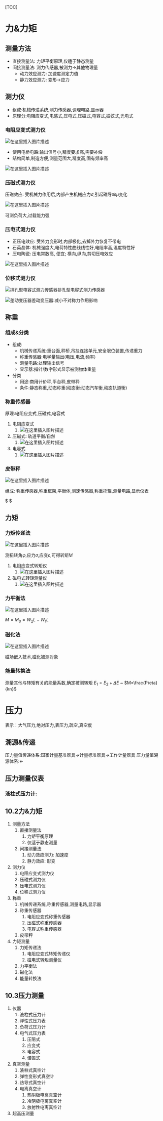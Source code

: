 [TOC]

# 力&力矩

## 测量方法

- 直接测量法: 力矩平衡原理,仅适于静态测量
- 间接测量法: 测力传感器,被测力->其他物理量
  - 动力效应测力: 加速度测定力值
  - 静力效应测力: 变形->应力

## 测力仪

- 组成:机械传递系统,测力传感器,调理电路,显示器
- 原理分:电阻应变式,电感式,压电式,压磁式,电容式,振弦式,光电式

### 电阻应变式测力仪

![在这里插入图片描述](https://img-blog.csdnimg.cn/bfe47b0ce7d44180b15b33740eb41d4c.png)

- 使用电桥电路:输出信号小,精度要求高,需要补偿
- 结构简单,制造方便,测量范围大,精度高,固有频率高

![在这里插入图片描述](https://img-blog.csdnimg.cn/4c9f66e220d840839aebc1ed48f4262e.png)

### 压磁式测力仪

压磁效应: 受机械力作用后,内部产生机械应力$\sigma$,引起磁导率$\mu$变化

![在这里插入图片描述](https://img-blog.csdnimg.cn/5fe6fcab8392467493a05ff03d8f32fd.png)

可测负荷大,过载能力强

### 压电式测力仪

- 正压电效应: 受外力变形时,内部极化,去掉外力恢复不带电
- 石英晶体: 机械强度大,电荷特性曲线线性好,电阻率高,温度特性好
- 压电陶瓷: 压电常数高, 便宜; 横向,纵向,剪切压电效应

![在这里插入图片描述](https://img-blog.csdnimg.cn/b80fd2c7fed24e6b8e089298a93e554a.png)

### 位移式测力仪

![排孔型电容式测力传感器](https://img-blog.csdnimg.cn/9d443fb56a45414d8b08bdb433caee22.png)排孔型电容式测力传感器

![差动变压器](https://img-blog.csdnimg.cn/2163d0bb0c3047ad930860a246ef761c.png)差动变压器:减小不对称力作用影响

## 称重

### 组成&分类

- 组成:
  - 机械传递系统:重台面,秤桥,吊挂连接单元,安全限位装置,传递重力
  - 称重传感器:电学量输出(电压,电流,频率)
  - 测量电路:处理输出信号
  - 显示器:指针/数字形式显示被测物体重量
- 分类
  - 用途:商用计价秤,平台秤,皮带秤
  - 条件:静态称重,动态称重(动态衡:动态汽车衡,动态轨道衡)

### 称重传感器

原理:电阻应变式,压磁式,电容式

1. 电阻应变式
   1. ![在这里插入图片描述](https://img-blog.csdnimg.cn/4401cdcb211849a79e3082676996a145.png)
2. 压磁式: 轨道平衡/自然
   1. ![在这里插入图片描述](https://img-blog.csdnimg.cn/632223c282144b5caf575d05a1f17bd5.png)
3. 电容式
   1. ![在这里插入图片描述](https://img-blog.csdnimg.cn/4fe838e0387843b5ba08e0ff58e5d2b3.png)

### 皮带秤

![在这里插入图片描述](https://img-blog.csdnimg.cn/e81bcf69f29645738d7a08069c61b253.png)

组成: 称重传感器,称重框架,平衡体,测速传感器,称重托辊,测量电路,显示仪表

$ $

## 力矩

### 力矩传递法

![在这里插入图片描述](https://img-blog.csdnimg.cn/fd3028b91e17422d82f933a972ddd1a2.png)

测扭转角$\varphi$,应力$\sigma$,应变$\varepsilon$,可得转矩$M$

1. 电阻应变式转矩仪
   1. ![在这里插入图片描述](https://img-blog.csdnimg.cn/2bb00e57702b4e3dbefb0463b4375f3a.png)
2. 磁电式转矩测量仪
   1. ![在这里插入图片描述](https://img-blog.csdnimg.cn/74d6cba3e072452c90aae0d3613fd11f.png)

### 力平衡法

![在这里插入图片描述](https://img-blog.csdnimg.cn/f507f12b7c5b45368319d8b2fdbcf20a.png)

$M=M_0=W_2L-W_1L$

### 磁化法

![在这里插入图片描述](https://img-blog.csdnimg.cn/8a98d6fff4c44767b96097c1be30e099.png)

磁场嵌入技术,磁化被测对象

### 能量转换法

测量其他与转矩有关的能量系数,确定被测转矩 $E_1=E_2+\Delta E$ ~ $M=\frac{P\eta}{kn}$

# 压力

表示：大气压力,绝对压力,表压力,疏空,真空度

## 溯源&传递

压力量值传递体系:国家计量基准器具->计量标准器具->工作计量器具
压力量值溯源体系:<-

## 压力测量仪表

### 液柱式压力计:

## 10.2力&力矩

1. 测量方法
   1. 直接测量法 
      1. 力矩平衡原理
      2. 仅适于静态测量
   2. 间接测量法
      1. 动力效应测力: 加速度
      2. 静力效应: 形变
2. 测力仪
   1. 电阻应变式测力仪
   2. 压磁式测力仪
   3. 压电式测力仪
   4. 位移式测力仪
3. 称重
   1. 机械传递系统,称重传感器,测量电路,显示器
   2. 称重传感器
      1. 电阻应变式称重传感器
      2. 压磁式称重传感器
      3. 电容式称重传感器
   3. 皮带秤
4. 力矩测量
   1. 力矩传递法
      1. 电阻应变式转矩传递仪
      2. 磁电式转矩测量仪
   2. 力平衡法
   3. 磁化法
   4. 能量转换法

## 10.3压力测量

1. 仪器
   1. 液柱式压力计
   2. 弹性式压力表
   3. 负荷式压力计
   4. 电气式压力表
      1. 压阻式
      2. 应变式
      3. 电容式
      4. 谐振式
2. 真空测量
   1. 液柱式真空计
   2. 弹性变形式真空计
   3. 热导式真空计
   4. 电离真空计
      1. 热阴极电离真空计
      2. 冷阴极电离真空计
      3. 放射性电离真空计
3. 超高压测量

